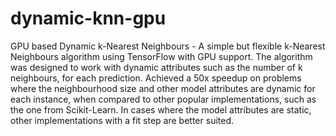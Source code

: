 # dynamic-knn-gpu
GPU based Dynamic k-Nearest Neighbours - A simple but flexible k-Nearest Neighbours algorithm using TensorFlow with GPU support. The algorithm was designed to work with dynamic attributes such as the number of k neighbours, for each prediction. Achieved a 50x speedup on problems where the neighbourhood size and other model attributes are dynamic for each instance, when compared to other popular implementations, such as the one from Scikit-Learn. In cases where the model attributes are static, other implementations with a fit step are better suited. 
